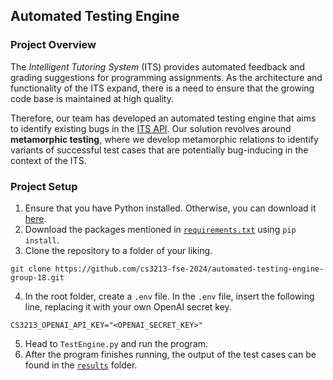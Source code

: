 ## Automated Testing Engine
### Project Overview
The _Intelligent Tutoring System_ (ITS) provides automated feedback and grading suggestions for programming assignments. As the architecture and functionality of the ITS expand, there is a need to ensure that the growing code base is maintained at high quality.

Therefore, our team has developed an automated testing engine that aims to identify existing bugs in the [ITS API](https://its.comp.nus.edu.sg/docs#/). Our solution revolves around **metamorphic testing**, where we develop metamorphic relations to identify variants of successful test cases that are potentially bug-inducing in the context of the ITS.


### Project Setup
1. Ensure that you have Python installed. Otherwise, you can download it [here](https://www.python.org/downloads/).
2. Download the packages mentioned in [`requirements.txt`](requirements.txt) using `pip install`.
3. Clone the repository to a folder of your liking.
```
git clone https://github.com/cs3213-fse-2024/automated-testing-engine-group-18.git
```
4. In the root folder, create a `.env` file. In the `.env` file, insert the following line, replacing it with your own OpenAI secret key.
```
CS3213_OPENAI_API_KEY="<OPENAI_SECRET_KEY>"
```
5. Head to `TestEngine.py` and run the program.
6. After the program finishes running, the output of the test cases can be found in the [`results`](results) folder. 